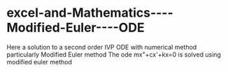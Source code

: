 # excel-and-Mathematics----Modified-Euler----ODE
Here a solution to a second order IVP ODE with numerical method particularly Modified Euler method
The ode mx"+cx'+kx=0 is solved using modified euler method


